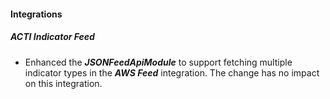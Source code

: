 
#### Integrations

##### ACTI Indicator Feed

- Enhanced the ***JSONFeedApiModule*** to support fetching multiple indicator types in the ***AWS Feed*** integration. The change has no impact on this integration.
